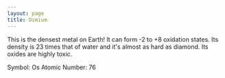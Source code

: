 ```yaml
---
layout: page
title: Osmium
---
```


This is the densest metal on Earth! It can form -2 to +8 oxidation states. Its density is 23 times that of water and it's almost as hard as diamond. Its oxides are highly toxic. 

Symbol: Os
Atomic Number: 76
